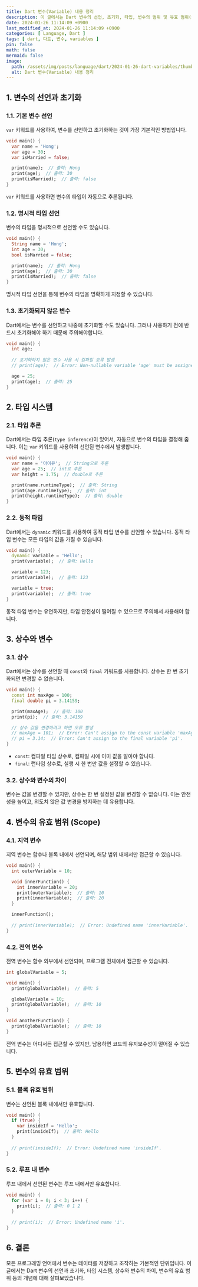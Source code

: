 ```yaml
---
title: Dart 변수(Variable) 내용 정리
description: 이 글에서는 Dart 변수의 선언, 초기화, 타입, 변수의 범위 및 유효 범위(scope), 상수와 변수의 차이 등 변수에 대한 모든 내용을 설명합니다.
date: 2024-01-26 11:14:09 +0900
last_modified_at: 2024-01-26 11:14:09 +0900
categories: [ Language, Dart ]
tags: [ dart, 다트, 변수, variables ]
pin: false
math: false
mermaid: false
image:
  path: /assets/img/posts/language/dart/2024-01-26-dart-variables/thumbnail.webp
  alt: Dart 변수(Variable) 내용 정리
---
```


## 1. 변수의 선언과 초기화

### 1.1. 기본 변수 선언

`var` 키워드를 사용하여, 변수를 선언하고 초기화하는 것이 가장 기본적인 방법입니다.  

```dart
void main() {
  var name = 'Hong';
  var age = 30;
  var isMarried = false;

  print(name);  // 출력: Hong
  print(age);  // 출력: 30
  print(isMarried);  // 출력: false
}
```

`var` 키워드를 사용하면 변수의 타입이 자동으로 추론됩니다.

### 1.2. 명시적 타입 선언

변수의 타입을 명시적으로 선언할 수도 있습니다.

```dart
void main() {
  String name = 'Hong';
  int age = 30;
  bool isMarried = false;

  print(name);  // 출력: Hong
  print(age);  // 출력: 30
  print(isMarried);  // 출력: false
}
```

명시적 타입 선언을 통해 변수의 타입을 명확하게 지정할 수 있습니다.

### 1.3. 초기화되지 않은 변수

Dart에서는 변수를 선언하고 나중에 초기화할 수도 있습니다. 그러나 사용하기 전에 반드시 초기화해야 하기 때문에 주의해야합니다.

```dart
void main() {
  int age;
  
  // 초기화하지 않은 변수 사용 시 컴파일 오류 발생
  // print(age);  // Error: Non-nullable variable 'age' must be assigned before it can be used.

  age = 25;
  print(age);  // 출력: 25
}
```

## 2. 타입 시스템

### 2.1. 타입 추론

Dart에서는 타입 추론(`type inference`)이 있어서, 자동으로 변수의 타입을 결정해 줍니다. 이는 `var` 키워드를 사용하여 선언된 변수에서 발생합니다.

```dart
void main() {
  var name = '아이유';  // String으로 추론
  var age = 25;  // int로 추론
  var height = 1.75;  // double로 추론

  print(name.runtimeType);  // 출력: String
  print(age.runtimeType);  // 출력: int
  print(height.runtimeType);  // 출력: double
}
```

### 2.2. 동적 타입

Dart에서는 `dynamic` 키워드를 사용하여 동적 타입 변수를 선언할 수 있습니다. 동적 타입 변수는 모든 타입의 값을 가질 수 있습니다.

```dart
void main() {
  dynamic variable = 'Hello';
  print(variable);  // 출력: Hello

  variable = 123;
  print(variable);  // 출력: 123

  variable = true;
  print(variable);  // 출력: true
}
```

동적 타입 변수는 유연하지만, 타입 안전성이 떨어질 수 있으므로 주의해서 사용해야 합니다.

## 3. 상수와 변수

### 3.1. 상수

Dart에서는 상수를 선언할 때 `const`와 `final` 키워드를 사용합니다. 상수는 한 번 초기화되면 변경할 수 없습니다.

```dart
void main() {
  const int maxAge = 100;
  final double pi = 3.14159;

  print(maxAge);  // 출력: 100
  print(pi);  // 출력: 3.14159

  // 상수 값을 변경하려고 하면 오류 발생
  // maxAge = 101;  // Error: Can't assign to the const variable 'maxAge'.
  // pi = 3.14;  // Error: Can't assign to the final variable 'pi'.
}
```

- `const`: 컴파일 타임 상수로, 컴파일 시에 이미 값을 알아야 합니다.
- `final`: 런타임 상수로, 실행 시 한 번만 값을 설정할 수 있습니다.

### 3.2. 상수와 변수의 차이

변수는 값을 변경할 수 있지만, 상수는 한 번 설정된 값을 변경할 수 없습니다. 이는 안전성을 높이고, 의도치 않은 값 변경을 방지하는 데 유용합니다.

## 4. 변수의 유효 범위 (Scope)

### 4.1. 지역 변수

지역 변수는 함수나 블록 내에서 선언되며, 해당 범위 내에서만 접근할 수 있습니다.

```dart
void main() {
  int outerVariable = 10;

  void innerFunction() {
    int innerVariable = 20;
    print(outerVariable);  // 출력: 10
    print(innerVariable);  // 출력: 20
  }

  innerFunction();
  
  // print(innerVariable);  // Error: Undefined name 'innerVariable'.
}
```

### 4.2. 전역 변수

전역 변수는 함수 외부에서 선언되며, 프로그램 전체에서 접근할 수 있습니다.

```dart
int globalVariable = 5;

void main() {
  print(globalVariable);  // 출력: 5

  globalVariable = 10;
  print(globalVariable);  // 출력: 10
}

void anotherFunction() {
  print(globalVariable);  // 출력: 10
}
```

전역 변수는 어디서든 접근할 수 있지만, 남용하면 코드의 유지보수성이 떨어질 수 있습니다.

## 5. 변수의 유효 범위

### 5.1. 블록 유효 범위

변수는 선언된 블록 내에서만 유효합니다.

```dart
void main() {
  if (true) {
    var insideIf = 'Hello';
    print(insideIf);  // 출력: Hello
  }
  
  // print(insideIf);  // Error: Undefined name 'insideIf'.
}
```

### 5.2. 루프 내 변수

루프 내에서 선언된 변수는 루프 내에서만 유효합니다.

```dart
void main() {
  for (var i = 0; i < 3; i++) {
    print(i);  // 출력: 0 1 2
  }
  
  // print(i);  // Error: Undefined name 'i'.
}
```

## 6. 결론

모든 프로그래밍 언어에서 변수는 데이터를 저장하고 조작하는 기본적인 단위입니다. 이 글에서는 Dart 변수의 선언과 초기화, 타입 시스템, 상수와 변수의 차이, 변수의 유효 범위 등의 개념에 대해 살펴보았습니다.
